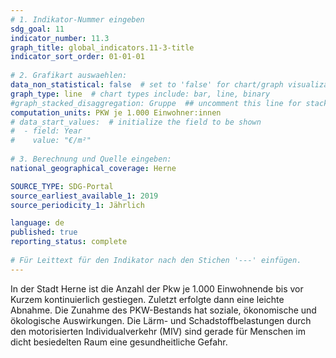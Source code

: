 ```yaml
---
# 1. Indikator-Nummer eingeben 
sdg_goal: 11
indicator_number: 11.3
graph_title: global_indicators.11-3-title
indicator_sort_order: 01-01-01
 
# 2. Grafikart auswaehlen: 
data_non_statistical: false  # set to 'false' for chart/graph visualization 
graph_type: line  # chart types include: bar, line, binary 
#graph_stacked_disaggregation: Gruppe  ## uncomment this line for stacked bars. eplace 'Geschlecht' with the field of aggregation. 
computation_units: PKW je 1.000 Einwohner:innen
# data_start_values:  # initialize the field to be shown  
#  - field: Year
#    value: "€/m²"
 
# 3. Berechnung und Quelle eingeben: 
national_geographical_coverage: Herne

SOURCE_TYPE: SDG-Portal
source_earliest_available_1: 2019
source_periodicity_1: Jährlich

language: de   
published: true 
reporting_status: complete
 
# Für Leittext für den Indikator nach den Stichen '---' einfügen. 
---
```

In der Stadt Herne ist die Anzahl der Pkw je 1.000 Einwohnende bis vor Kurzem kontinuierlich gestiegen. Zuletzt erfolgte dann eine leichte Abnahme. Die Zunahme des PKW-Bestands hat soziale, ökonomische und ökologische Auswirkungen. Die Lärm- und Schadstoffbelastungen durch den motorisierten Individualverkehr (MIV) sind gerade für Menschen im dicht besiedelten Raum eine gesundheitliche Gefahr. <br>
